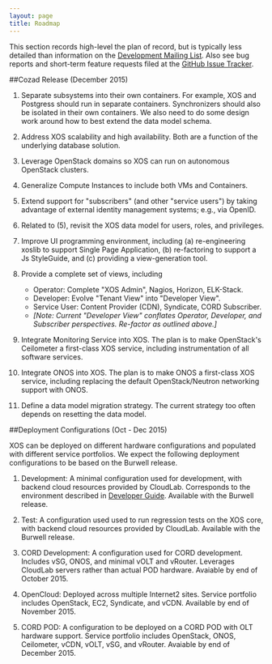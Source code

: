 ```yaml
---
layout: page
title: Roadmap
---
```


This section records high-level the plan of record, but is typically
less detailed than information on the
[Development Mailing List](https://groups.google.com/a/xosproject.org/forum/#!forum/devel).
Also see bug reports and short-term feature requests filed at the   [GitHub Issue
Tracker](https://github.com/open-cloud/xos/issues).

##Cozad Release (December 2015)

1. Separate subsystems into their own containers. For example,
    XOS and Postgress should run in separate containers. Synchronizers
    should also be isolated in their own containers.  We also need to do
    some design work around how to best extend the data model schema.

2. Address XOS scalability and high availability. Both are a function
   of the underlying database solution.

3. Leverage OpenStack domains so XOS can run on autonomous
    OpenStack clusters.

4. Generalize Compute Instances to include both VMs and Containers.

5. Extend support for "subscribers" (and other "service users") by
    taking advantage of external identity management systems; e.g.,
    via OpenID. 

6. Related to (5), revisit the XOS data model for users, roles, and
    privileges.

7. Improve UI programming environment, including (a) re-engineering
    xoslib to support Single Page Application, (b) re-factoring
    to support a Js StyleGuide, and (c) providing a view-generation
	tool.

8. Provide a complete set of views, including
   * Operator: Complete "XOS Admin", Nagios, Horizon, ELK-Stack.
   * Developer: Evolve "Tenant View" into "Developer View".
   * Service User: Content Provider (CDN), Syndicate, CORD Subscriber.
   * *[Note: Current "Developer View" conflates Operator, Developer, 
     and Subscriber perspectives. Re-factor as outlined above.]*

9. Integrate Monitoring Service into XOS. The plan is to make
    OpenStack's Ceilometer a first-class XOS service, including
   instrumentation of all software services.

10. Integrate ONOS into XOS. The plan is to make ONOS a
   first-class XOS service, including replacing the default
   OpenStack/Neutron networking support with ONOS.

11. Define a data model migration strategy. The current strategy
    too often depends on resetting the data model.

##Deployment Configurations (Oct - Dec 2015)

XOS can be deployed on different hardware configurations and populated
with different service portfolios. We expect the following deployment
configurations to be based on the Burwell release.

1. Development: A minimal configuration used for development, with backend 
cloud resources provided by CloudLab. Corresponds to the environment 
described in [Developer Guide](../2_developer). Available with the 
Burwell release.

2. Test: A configuration used used to run regression tests on the XOS
core, with backend cloud resources provided by CloudLab. Available
with the Burwell release.

3. CORD Development: A configuration used for CORD development. 
Includes vSG, ONOS, and minimal vOLT and vRouter. Leverages CloudLab 
servers rather than actual POD hardware. Avaiable by end of October 2015. 

4. OpenCloud: Deployed across multiple Internet2 sites. Service
portfolio includes OpenStack, EC2, Syndicate, and vCDN. Available by
end of November 2015.

5. CORD POD: A configuration to be deployed on a CORD POD with OLT
hardware support. Service portfolio includes OpenStack, ONOS,
Ceilometer, vCDN, vOLT, vSG, and vRouter. Avaiable by end of December 2015.
